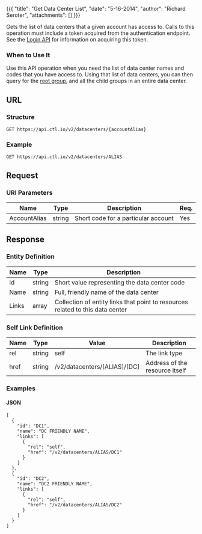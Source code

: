 {{{
  "title": "Get Data Center List",
  "date": "5-16-2014",
  "author": "Richard Seroter",
  "attachments": []
}}}

Gets the list of data centers that a given account has access to. Calls to this operation must include a token acquired from the authentication endpoint. See the <a href="/api-docs/v2#authentication-login">Login API</a> for information on acquiring this token.

### When to Use It

Use this API operation when you need the list of data center names and codes that you have access to. Using that list of data centers, you can then query for the <a href="/api-docs/v2#datacenters-get-data-center-group">root group</a>, and all the child groups in an entire data center.

## URL

### Structure

    GET https://api.ctl.io/v2/datacenters/{accountAlias}

### Example

    GET https://api.ctl.io/v2/datacenters/ALIAS

## Request

### URI Parameters

<table>
  <thead>
    <tr>
      <th>Name</th>
      <th>Type</th>
      <th>Description</th>
      <th>Req.</th>
    </tr>
  </thead>
  <tbody>
    <tr>
      <td>AccountAlias</td>
      <td>string</td>
      <td>Short code for a particular account</td>
      <td>Yes</td>
    </tr>
  </tbody>
</table>

## Response

### Entity Definition

<table>
  <thead>
    <tr>
      <th>Name</th>
      <th>Type</th>
      <th>Description</th>
    </tr>
  </thead>
  <tbody>
    <tr>
      <td>id</td>
      <td>string</td>
      <td>Short value representing the data center code</td>
    </tr>
    <tr>
      <td>Name</td>
      <td>string</td>
      <td>Full, friendly name of the data center</td>
    </tr>
    <tr>
      <td>Links</td>
      <td>array</td>
      <td>Collection of entity links that point to resources related to this data center</td>
    </tr>
  </tbody>
</table>

### Self Link Definition

<table>
  <thead>
    <tr>
      <th>Name</th>
      <th>Type</th>
      <th>Value</th>
      <th>Description</th>
    </tr>
  </thead>
  <tbody>
    <tr>
      <td>rel</td>
      <td>string</td>
      <td>self</td>
      <td>The link type</td>
    </tr>
    <tr>
      <td>href</td>
      <td>string</td>
      <td>/v2/datacenters/[ALIAS]/[DC]</td>
      <td>Address of the resource itself</td>
    </tr>
  </tbody>
</table>

### Examples

#### JSON

    [
      {
        "id": "DC1",
        "name": "DC FRIENDLY NAME",
        "links": [
          {
            "rel": "self",
            "href": "/v2/datacenters/ALIAS/DC1"
          }
        ]
      },
      {
        "id": "DC2",
        "name": "DC2 FRIENDLY NAME",
        "links": [
          {
            "rel": "self",
            "href": "/v2/datacenters/ALIAS/DC2"
          }
        ]
      }
    ]
